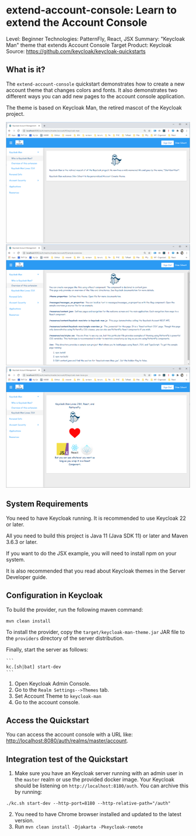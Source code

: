 extend-account-console: Learn to extend the Account Console
===================================================

Level: Beginner
Technologies: PatternFly, React, JSX
Summary: "Keycloak Man" theme that extends Account Console
Target Product: <span>Keycloak</span>
Source: <https://github.com/keycloak/keycloak-quickstarts>


What is it?
-----------

The `extend-account-console` quickstart demonstrates how to create a new account theme that changes colors and fonts.
It also demonstrates two different ways you can add new pages to the account console application.

The theme is based on Keycloak Man, the retired mascot of the Keycloak project.

![Who is Keycloak Man?](./img/WhoIsKeycloakMan.png "Who is Keycloak Man?")
![Theme Overview](./img/Overview.png "Theme Overview")
![Keycloak Man Loves JSX](./img/KeycloakManLovesJSX.png "Keycloak Man Loves JSX")

System Requirements
-------------------

You need to have <span>Keycloak</span> running. It is recommended to use Keycloak 22 or later.

All you need to build this project is Java 11 (Java SDK 11) or later and Maven 3.6.3 or later.

If you want to do the JSX example, you will need to install npm on your system.

It is also recommended that you read about Keycloak themes in the Server Developer guide. 


Configuration in <span>Keycloak</span>
-----------------------

To build the provider, run the following maven command:

   ````
   mvn clean install
   ````

To install the provider, copy the `target/keycloak-man-theme.jar` JAR file to the `providers` directory of the server distribution.

Finally, start the server as follows:

    ```
    kc.[sh|bat] start-dev
    ```
1. Open Keycloak Admin Console.
2. Go to the ``Realm Settings-->Themes`` tab. 
3. Set Account Theme to ``keycloak-man``
4. Go to the account console.

Access the Quickstart
---------------------

You can access the account console with a URL like: <http://localhost:8080/auth/realms/master/account>.

Integration test of the Quickstart
----------------------------------

1. Make sure you have an Keycloak server running with an admin user in the `master` realm or use the provided docker image. Your <span>Keycloak</span> should be listening on `http://localhost:8180/auth`. You can archive this by running:

```
./kc.sh start-dev --http-port=8180 --http-relative-path="/auth"
```

2. You need to have Chrome browser installed and updated to the latest version.
3. Run `mvn clean install -Djakarta -Pkeycloak-remote`
